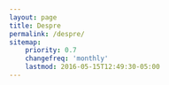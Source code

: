 ```yaml
---
layout: page
title: Despre
permalink: /despre/
sitemap:
    priority: 0.7
    changefreq: 'monthly'
    lastmod: 2016-05-15T12:49:30-05:00
---
```


